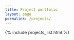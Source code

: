 ```yaml
---
title: Project portfolio
layout: page
permalink: /projects/
---
```


{% include projects_list.html %}
